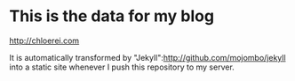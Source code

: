 # This is the data for my blog

http://chloerei.com

It is automatically transformed by "Jekyll":http://github.com/mojombo/jekyll into a static site whenever I push this repository to my server.
